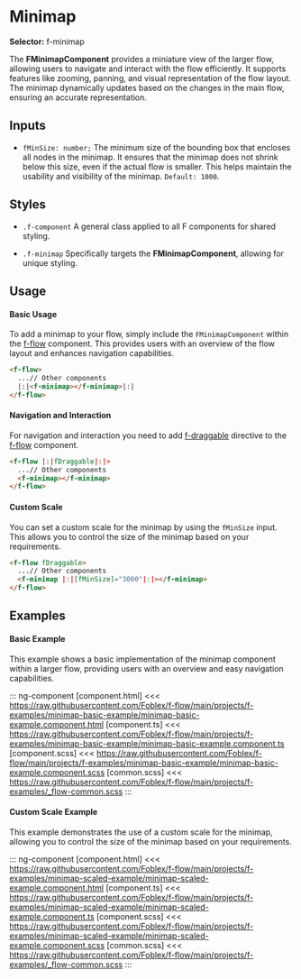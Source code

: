 ﻿# Minimap

**Selector:** f-minimap

The **FMinimapComponent** provides a miniature view of the larger flow, allowing users to navigate and interact with the flow efficiently. It supports features like zooming, panning, and visual representation of the flow layout. The minimap dynamically updates based on the changes in the main flow, ensuring an accurate representation. 

## Inputs

  - `fMinSize: number;` The minimum size of the bounding box that encloses all nodes in the minimap. It ensures that the minimap does not shrink below this size, even if the actual flow is smaller. This helps maintain the usability and visibility of the minimap. `Default: 1000`.

## Styles

  - `.f-component` A general class applied to all F components for shared styling.

  - `.f-minimap` Specifically targets the **FMinimapComponent**, allowing for unique styling.

## Usage

#### Basic Usage

To add a minimap to your flow, simply include the `FMinimapComponent` within the [f-flow](f-flow-component) component. This provides users with an overview of the flow layout and enhances navigation capabilities.

```html
<f-flow>
  ...// Other components
  |:|<f-minimap></f-minimap>|:|
</f-flow>
```

#### Navigation and Interaction

For navigation and interaction you need to add [f-draggable](f-draggable-directive) directive to the [f-flow](f-flow-component) component.

```html
<f-flow |:|fDraggable|:|>
  ...// Other components
  <f-minimap></f-minimap>
</f-flow>
```


#### Custom Scale

You can set a custom scale for the minimap by using the `fMinSize` input. This allows you to control the size of the minimap based on your requirements.

```html
<f-flow fDraggable>
  ...// Other components
  <f-minimap |:|[fMinSize]="3000"|:|></f-minimap>
</f-flow>
```

## Examples

#### Basic Example

This example shows a basic implementation of the minimap component within a larger flow, providing users with an overview and easy navigation capabilities.

::: ng-component <minimap-basic-example></minimap-basic-example>
[component.html] <<< https://raw.githubusercontent.com/Foblex/f-flow/main/projects/f-examples/minimap-basic-example/minimap-basic-example.component.html
[component.ts] <<< https://raw.githubusercontent.com/Foblex/f-flow/main/projects/f-examples/minimap-basic-example/minimap-basic-example.component.ts
[component.scss] <<< https://raw.githubusercontent.com/Foblex/f-flow/main/projects/f-examples/minimap-basic-example/minimap-basic-example.component.scss
[common.scss] <<< https://raw.githubusercontent.com/Foblex/f-flow/main/projects/f-examples/_flow-common.scss
:::

#### Custom Scale Example

This example demonstrates the use of a custom scale for the minimap, allowing you to control the size of the minimap based on your requirements.

::: ng-component <minimap-scaled-example></minimap-scaled-example>
[component.html] <<< https://raw.githubusercontent.com/Foblex/f-flow/main/projects/f-examples/minimap-scaled-example/minimap-scaled-example.component.html
[component.ts] <<< https://raw.githubusercontent.com/Foblex/f-flow/main/projects/f-examples/minimap-scaled-example/minimap-scaled-example.component.ts
[component.scss] <<< https://raw.githubusercontent.com/Foblex/f-flow/main/projects/f-examples/minimap-scaled-example/minimap-scaled-example.component.scss
[common.scss] <<< https://raw.githubusercontent.com/Foblex/f-flow/main/projects/f-examples/_flow-common.scss
:::

